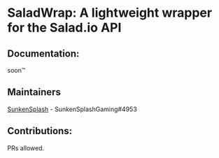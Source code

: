 # SaladWrap: A lightweight wrapper for the Salad.io API

## Documentation:
soon:tm:

## Maintainers
[SunkenSplash](https://github.com/SunkenSplash) - SunkenSplashGaming#4953

## Contributions:
PRs allowed.